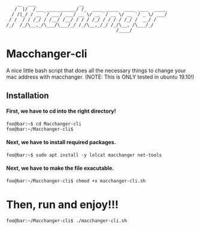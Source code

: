 ```
    __  ___                __
   /  |/  /___ ___________/ /_  ____ _____  ____ ____  _____
  / /|_/ / __ `/ ___/ ___/ __ \/ __ `/ __ \/ __ `/ _ \/ ___/
 / /  / / /_/ / /__/ /__/ / / / /_/ / / / / /_/ /  __/ /
/_/  /_/\__,_/\___/\___/_/ /_/\__,_/_/ /_/\__, /\___/_/
                                         /____/
```
# Macchanger-cli
A nice little bash script that does all the necessary things to change your mac address with macchanger. (NOTE: This is ONLY tested in ubuntu 19.10!)

## Installation

#### First, we have to cd into the right directory!
```console
foo@bar:~$ cd Macchanger-cli
foo@bar:~/Macchanger-cli$

```

#### Next, we have to install required packages.
```console
foo@bar:~$ sudo apt install -y lolcat macchanger net-tools
```
#### Next, we have to make the file exacutable.
```console
foo@bar:~/Macchanger-cli$ chmod +x macchanger-cli.sh
```

# Then, run and enjoy!!!
```console
foo@bar:~/Macchanger-cli$ ./macchanger-cli.sh
```
